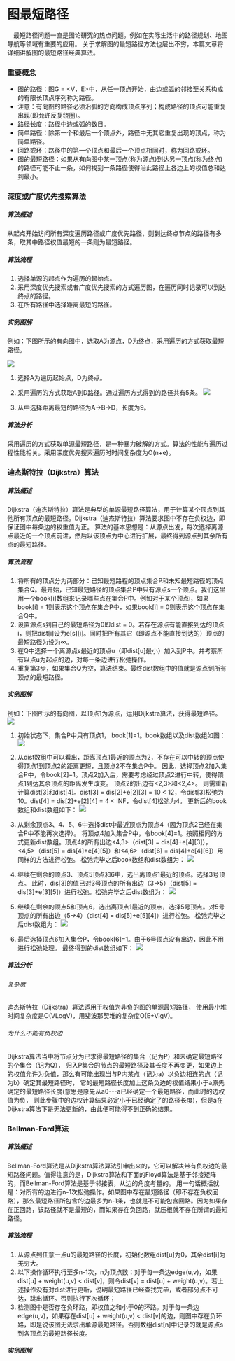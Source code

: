 # 图最短路径

 最短路径问题一直是图论研究的热点问题。例如在实际生活中的路径规划、地图导航等领域有重要的应用。
关于求解图的最短路径方法也层出不穷，本篇文章将详细讲解图的最短路径经典算法。

### 重要概念

* 图的路径：图G = <V，E>中，从任一顶点开始，由边或弧的邻接至关系构成的有限长顶点序列称为路径。
* 注意：有向图的路径必须沿弧的方向构成顶点序列；构成路径的顶点可能重复出现(即允许反复绕圈)。
* 路径长度：路径中边或弧的数目。
* 简单路径：除第一个和最后一个顶点外，路径中无其它重复出现的顶点，称为简单路径。
* 回路或环：路径中的第一个顶点和最后一个顶点相同时，称为回路或环。
* 图的最短路径：如果从有向图中某一顶点(称为源点)到达另一顶点(称为终点)的路径可能不止一条，如何找到一条路径使得沿此路径上各边上的权值总和达到最小。

### 深度或广度优先搜索算法

##### 算法概述

从起点开始访问所有深度遍历路径或广度优先路径，则到达终点节点的路径有多条，取其中路径权值最短的一条则为最短路径。

##### 算法流程

1. 选择单源的起点作为遍历的起始点。
2. 采用深度优先搜索或者广度优先搜索的方式遍历图，在遍历同时记录可以到达终点的路径。
3. 在所有路径中选择距离最短的路径。

##### 实例图解

例如：下图所示的有向图中，选取A为源点，D为终点，采用遍历的方式获取最短路径。

![](../image/c2/GSP-1.png)

1. 选择A为遍历起始点，D为终点。
2. 采用遍历的方式获取A到D路径。通过遍历方式得到的路径共有5条。
![](../image/c2/GSP-2.png)

3. 从中选择距离最短的路径为A->B->D，长度为9。

##### 算法分析

采用遍历的方式获取单源最短路径，是一种暴力破解的方式。算法的性能与遍历过程性能相关。采用深度优先搜索遍历时时间复杂度为O(n+e)。

### 迪杰斯特拉（Dijkstra）算法

##### 算法概述

Dijkstra（迪杰斯特拉）算法是典型的单源最短路径算法，用于计算某个顶点到其他所有顶点的最短路径。Dijkstra（迪杰斯特拉）算法要求图中不存在负权边，即保证图中每条边的权重值为正。
算法的基本思想是：从源点出发，每次选择离源点最近的一个顶点前进，然后以该顶点为中心进行扩展，最终得到源点到其余所有点的最短路径。

##### 算法流程

1. 将所有的顶点分为两部分：已知最短路程的顶点集合P和未知最短路径的顶点集合Q。最开始，已知最短路径的顶点集合P中只有源点s一个顶点。我们这里用一个book[i]数组来记录哪些点在集合P中。例如对于某个顶点i，如果book[i] = 1则表示这个顶点在集合P中，如果book[i] = 0则表示这个顶点在集合Q中。
2. 设置源点s到自己的最短路径为0即dist = 0。若存在源点有能直接到达的顶点i，则把dist[i]设为e[s][i]。同时把所有其它（即源点不能直接到达的）顶点的最短路径为设为∞。
3. 在Q中选择一个离源点s最近的顶点u（即dist[u]最小）加入到P中。并考察所有以点u为起点的边，对每一条边进行松弛操作。
4. 重复第3步，如果集合Q为空，算法结束。最终dist数组中的值就是源点到所有顶点的最短路径。

##### 实例图解

例如：下图所示的有向图，以顶点1为源点，运用Dijkstra算法，获得最短路径。
![](../image/c2/GSP-3.png)

1. 初始状态下，集合P中只有顶点1， book[1]=1。book数组以及dist数组如图：
![](../image/c2/GSP-4.png)

2. 从dist数组中可以看出，距离顶点1最近的顶点为2，不存在可以中转的顶点使得顶点1到顶点2的距离更短，且顶点2不在集合P中。
因此，选择顶点2加入集合P中，令book[2]=1。顶点2加入后，需要考虑经过顶点2进行中转，使得顶点1到达其余顶点的距离发生改变。
顶点2的出边有<2,3>和<2,4>。
则需重新计算dist[3]和dist[4]。dist[3] = dis[2]+e[2][3] = 10 < 12，令dist[3]松弛为10。dist[4] = dis[2]+e[2][4] = 4 < INF，令dist[4]松弛为4。
更新后的book数组和dist数组如下：
![](../image/c2/GSP-5.png)

3. 从剩余顶点3、4、5、6中选择dist中最近顶点为顶点4（因为顶点2已经在集合P中不能再次选择）。
将顶点4加入集合P中，令book[4]=1。按照相同的方式更新dist数组。顶点4的所有出边<4,3>（dist[3] = dis[4]+e[4][3]），<4,5>（dist[5] = dis[4]+e[4][5]）和<4,6>（dist[6] = dis[4]+e[4][6]）用同样的方法进行松弛。
松弛完毕之后book数组和dist数组为：
![](../image/c2/GSP-6.png)

4. 继续在剩余的顶点3、顶点5顶点和6中，选出离顶点1最近的顶点。选择3号顶点。
此时，dis[3]的值已对3号顶点的所有出边（3->5）（dist[5] = dis[3]+e[3][5]）进行松弛。松弛完毕之后dist数组为：
![](../image/c2/GSP-7.png)

5. 继续在剩余的顶点5和顶点6，选出离顶点1最近的顶点，选择5号顶点。对5号顶点的所有出边（5->4）（dist[4] = dis[5]+e[5][4]）进行松弛。
松弛完毕之后dist数组为：
![](../image/c2/GSP-8.png)

6. 最后选择顶点6加入集合P，令book[6]=1。由于6号顶点没有出边，因此不用进行松弛处理。
最终得到的dist数组如下：
![](../image/c2/GSP-9.png)

##### 算法分析

###### 复杂度
迪杰斯特拉（Dijkstra）算法适用于权值为非负的图的单源最短路径，
使用最小堆时间复杂度是O(VLogV)，用斐波那契堆的复杂度O(E+VlgV)。

###### 为什么不能有负权边
Dijkstra算法当中将节点分为已求得最短路径的集合（记为P）和未确定最短路径的个集合（记为Q），
归入P集合的节点的最短路径及其长度不再变更，如果边上的权值允许为负值，那么有可能出现当与P内某点（记为a）以负边相连的点（记为b）确定其最短路径时，
它的最短路径长度加上这条负边的权值结果小于a原先确定的最短路径长度(意思是原先从a0---a已经确定一个最短路径，而此时的边权值为负，
则此步骤中的边权计算结果必定小于已经确定了的路径长度)，但是a在Dijkstra算法下是无法更新的，由此便可能得不到正确的结果。

### Bellman-Ford算法

##### 算法概述

Bellman-Ford算法是从Dijkstra算法算法引申出来的，它可以解决带有负权边的最短路径问题。值得注意的是，Dijkstra算法和下面的Floyd算法是基于邻接矩阵的，而Bellman-Ford算法是基于邻接表，从边的角度考量的。
用一句话概括就是：对所有的边进行n-1次松弛操作。如果图中存在最短路径（即不存在负权回路），那么最短路径所包含的边最多为n-1条，也就是不可能包含回路。因为如果存在正回路，该路径就不是最短的，而如果存在负回路，就压根就不存在所谓的最短路径。

##### 算法流程

1. 从源点到任意一点u的最短路径的长度，初始化数组dist[u]为0，其余dist[i]为无穷大。
2. 以下操作循环执行至多n-1次，n为顶点数：对于每一条边edge(u,v)，如果dist[u] + weight(u,v) < dist[v]，则令dist[v] = dist[u] + weight(u,v)。若上述操作没有对dist进行更新，说明最短路径已经查找完毕，或者部分点不可达，跳出循环。否则执行下次循环；
3. 检测图中是否存在负环路，即权值之和小于0的环路。对于每一条边edge(u,v)，如果存在dist[u] + weight(u,v) < dist[v]的边，则图中存在负环路，即是说该图无法求出单源最短路径。否则数组dist[n]中记录的就是源点s到各顶点的最短路径长度。

##### 实例图解

